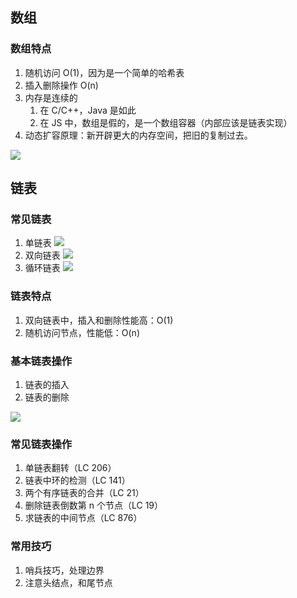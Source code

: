 ## 数组

### 数组特点
1. 随机访问 O(1)，因为是一个简单的哈希表
2. 插入删除操作 O(n)
3. 内存是连续的
    1. 在 C/C++，Java 是如此
    2. 在 JS 中，数组是假的，是一个数组容器（内部应该是链表实现）
4. 动态扩容原理：新开辟更大的内存空间，把旧的复制过去。

![](https://static001.geekbang.org/resource/image/98/c4/98df8e702b14096e7ee4a5141260cdc4.jpg)

## 链表

### 常见链表
1. 单链表
    ![](https://static001.geekbang.org/resource/image/b9/eb/b93e7ade9bb927baad1348d9a806ddeb.jpg)
2. 双向链表
    ![](https://static001.geekbang.org/resource/image/cb/0b/cbc8ab20276e2f9312030c313a9ef70b.jpg)
3. 循环链表
    ![](https://static001.geekbang.org/resource/image/86/55/86cb7dc331ea958b0a108b911f38d155.jpg)

### 链表特点
1. 双向链表中，插入和删除性能高：O(1)
2. 随机访问节点，性能低：O(n)

### 基本链表操作
1. 链表的插入
2. 链表的删除

![](https://static001.geekbang.org/resource/image/45/17/452e943788bdeea462d364389bd08a17.jpg)

### 常见链表操作
1. 单链表翻转（LC 206）
2. 链表中环的检测（LC 141）
3. 两个有序链表的合并（LC 21）
4. 删除链表倒数第 n 个节点（LC 19）
5. 求链表的中间节点（LC 876）

### 常用技巧
1. 哨兵技巧，处理边界
2. 注意头结点，和尾节点